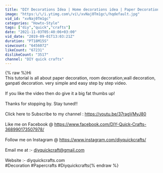 ```yaml
---
title: "DIY Decorations Idea | Home decorations idea | Paper Decoration ideas | diy room decor | Paper craft"
image: "https:\/\/i.ytimg.com\/vi\/xvNaj0Tm1gc\/hqdefault.jpg"
vid_id: "xvNaj0Tm1gc"
categories: "Howto-Style"
tags: ["diy","quick","crafts"]
date: "2021-11-03T05:40:06+03:00"
vid_date: "2019-09-01T13:03:21Z"
duration: "PT18M15S"
viewcount: "6456072"
likeCount: "67231"
dislikeCount: "3517"
channel: "DIY quick crafts"
---
```

{% raw %}Hi<br />This tutorial is all about paper decoration, room decoration,wall decoration,  ganpati decoration. very simple and easy step by step video. <br /><br />If you like the video then do give it a big fat thumbs up!<br /><br />Thanks for stopping by. Stay tuned!!<br /><br />Click here to Subscribe to my channel : <a rel="nofollow" target="blank" href="https://youtu.be/37ragVMyJ80">https://youtu.be/37ragVMyJ80</a><br /><br />Like me on Facebook @ <a rel="nofollow" target="blank" href="https://www.facebook.com/DIY-Quick-Crafts-368990173507978/">https://www.facebook.com/DIY-Quick-Crafts-368990173507978/</a><br /><br />Follow me on Instagram @ <a rel="nofollow" target="blank" href="https://www.instagram.com/diyquickcrafts/">https://www.instagram.com/diyquickcrafts/</a><br /><br />Email me at :- diyquickcraft@gmail.com<br /><br />Website :- diyquickcrafts.com <br />#Decoration #Papercrafts #Diyquickcrafts{% endraw %}
